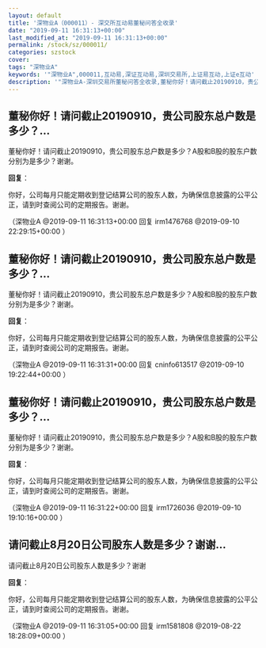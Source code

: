 ```yaml
---
layout: default
title: '深物业A（000011）- 深交所互动易董秘问答全收录'
date: "2019-09-11 16:31:13+00:00"
last_modified_at: "2019-09-11 16:31:13+00:00"
permalink: /stock/sz/000011/
categories: szstock
cover: 
tags: "深物业A"
keywords: '"深物业A",000011,互动易,深证互动易,深圳交易所,上证易互动,上证e互动'
description: '"深物业A-深圳交易所董秘问答全收录,董秘你好！请问截止20190910，贵公司股东总户数是多少？A股和B股的股东户数分别为是多少？谢谢。"'
---
```


## 董秘你好！请问截止20190910，贵公司股东总户数是多少？...

董秘你好！请问截止20190910，贵公司股东总户数是多少？A股和B股的股东户数分别为是多少？谢谢。

**回复**：

你好，公司每月只能定期收到登记结算公司的股东人数，为确保信息披露的公平公正，请到时查阅公司的定期报告。谢谢。 

（深物业A  @2019-09-11 16:31:13+00:00 回复 irm1476768  @2019-09-10 22:29:15+00:00 ）

## 董秘你好！请问截止20190910，贵公司股东总户数是多少？...

董秘你好！请问截止20190910，贵公司股东总户数是多少？A股和B股的股东户数分别为是多少？谢谢。

**回复**：

你好，公司每月只能定期收到登记结算公司的股东人数，为确保信息披露的公平公正，请到时查阅公司的定期报告。谢谢。 

（深物业A  @2019-09-11 16:31:31+00:00 回复 cninfo613517  @2019-09-10 19:22:44+00:00 ）

## 董秘你好！请问截止20190910，贵公司股东总户数是多少？...

董秘你好！请问截止20190910，贵公司股东总户数是多少？A股和B股的股东户数分别为是多少？谢谢。

**回复**：

你好，公司每月只能定期收到登记结算公司的股东人数，为确保信息披露的公平公正，请到时查阅公司的定期报告。谢谢。 

（深物业A  @2019-09-11 16:31:22+00:00 回复 irm1726036  @2019-09-10 19:10:16+00:00 ）

## 请问截止8月20日公司股东人数是多少？谢谢...

请问截止8月20日公司股东人数是多少？谢谢

**回复**：

你好，公司每月只能定期收到登记结算公司的股东人数，为确保信息披露的公平公正，请到时查阅公司的定期报告。谢谢。 

（深物业A  @2019-09-11 16:31:05+00:00 回复 irm1581808  @2019-08-22 18:28:09+00:00 ）


